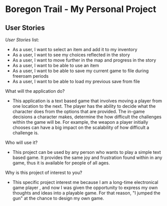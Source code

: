 # Boregon Trail - My Personal Project

## User Stories

*User Stories* list:
- As a user, I want to select an item and add it to my inventory
- As a user, I want to see my choices reflected in the story
- As a user, I want to move further in the map and progress in the story
- As a user, I want to be able to use an item
- As a user, I want to be able to save my current game to file during freeroam periods
- As a user, I want to be able to load my previous save from file



What will the application do?  
- This application is a text based game that involves moving a player from one location
to the next. The player has the ability to decide what the character does from the 
options that are provided. The in-game decisions a character makes, determine the
how difficult the challenges within the game will be. For example, the weapon a player
initially chooses can have a big impact on the scalability of how difficult a challenge is.


Who will use it?
- This project can be used by any person who wants to play a simple text based game.
It provides the same joy and frustration found within in any game, thus it is available
for people of all ages.

Why is this project of interest to you?
- This specific project interest me because I am a long-time electronical game player
, and now I was given the opportunity to express my own thoughts and ideas into a playable game.
For that reason, "I jumped the gun" at the chance to design my own game.